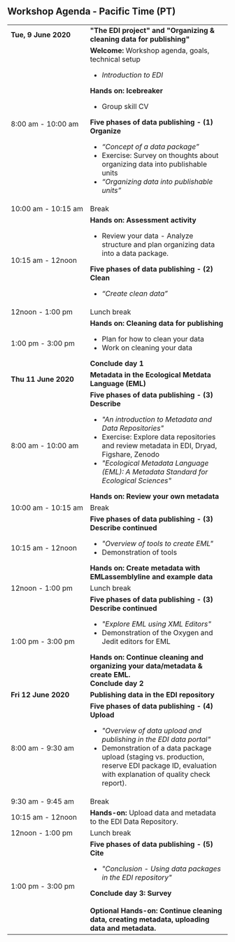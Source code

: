 ## Workshop Agenda - Pacific Time (PT)

<table>
  <tr>
    <td nowrap><strong>Tue, 9 June 2020</strong></td>
       <td><strong>"The EDI project" and "Organizing & cleaning data for publishing"</strong></td>
</tr><tr>
    <td nowrap>8:00 am - 10:00 am</td>
    <td><strong>Welcome: </strong> Workshop agenda, goals, technical setup<br><ul>
      <li><i>Introduction to EDI</i></li></ul>
      <strong>Hands on: Icebreaker</strong><ul>
            <li>Group skill CV</li></ul>
       <strong>Five phases of data publishing - (1) Organize</strong><br><ul>
         <li><i>“Concept of a data package”</i></li>
      <li>Exercise: Survey on thoughts about organizing data into publishable units</li>
        <li><i>“Organizing data into publishable units”</i></li></ul>
   </td>
</tr><tr>
    <td nowrap>10:00 am - 10:15 am</td><td>Break</td>
</tr><tr>
    <td nowrap>10:15 am - 12noon</td>
    <td><strong>Hands on: Assessment activity</strong><br><ul>
      <li>Review your data - Analyze structure and plan organizing data into a data package.</li></ul>
      <strong>Five phases of data publishing - (2) Clean</strong><br><ul>
         <li><i>“Create clean data”</i></li>
   </td>
</tr><tr>
    <td nowrap>12noon - 1:00 pm</td><td>Lunch break</td>
</tr><tr>
    <td nowrap>1:00 pm - 3:00 pm</td>
    <td><strong>Hands on: Cleaning data for publishing</strong><br><ul>
      <li>Plan for how to clean your data</li>
      <li>Work on cleaning your data</li></ul>
      <strong>Conclude day 1</strong>
      </td>
</tr><tr>
    <td nowrap><strong>Thu 11 June 2020</strong></td><td><strong>Metadata in the Ecological Metdata Language (EML)</strong></td>
</tr><tr>
    <td nowrap>8:00 am - 10:00 am</td>
   <td><strong>Five phases of data publishing - (3) Describe</strong><br><ul>
      <li><i>"An introduction to Metadata and Data Repositories"</i></li>
      <li>Exercise: Explore data repositories and review metadata in EDI, Dryad, Figshare, Zenodo</li>
      <li><i>"Ecological Metadata Language (EML): A Metadata Standard for Ecological Sciences"</i></li></ul>
      <strong>Hands on: Review your own metadata</strong>
  </td>
      <tr>
    <td nowrap>10:00 am - 10:15 am</td><td>Break</td>
</tr><tr>
    <td nowrap>10:15 am - 12noon</td>
   <td><strong>Five phases of data publishing - (3) Describe continued</strong><br><ul>
      <li><i>"Overview of tools to create EML"</i></li>
      <li>Demonstration of tools</li></ul>
      <strong>Hands on: Create metadata with EMLassemblyline and example data</strong></td>
</tr><tr>
    <td nowrap>12noon - 1:00 pm</td><td>Lunch break</td>
</tr><tr>
    <td nowrap>1:00 pm - 3:00 pm</td>
    <td><strong>Five phases of data publishing - (3) Describe continued</strong><br><ul>
       <li><i>"Explore EML using XML Editors"</i></li>
       <li>Demonstration of the Oxygen and Jedit editors for EML</li></ul>
      <strong>Hands on: Continue cleaning and organizing your data/metadata & create EML.</strong><br>
      <strong>Conclude day 2</strong></td>
</tr><tr>
 <td><strong>Fri 12 June 2020</strong></td><td><strong> Publishing data in the EDI repository</strong></td>
</tr><tr>
    <td nowrap>8:00 am - 9:30 am</td>
    <td><strong>Five phases of data publishing - (4) Upload</strong><br><ul>
    <li><i>"Overview of data upload and publishing in the EDI data portal"</i></li>
      <li>Demonstration of a data package upload (staging vs. production, reserve EDI package ID, evaluation with explanation of quality check report).</li>
</tr><tr>
    <td nowrap>9:30 am - 9:45 am</td><td>Break</td>
</tr><tr>
    <td nowrap>10:15 am - 12noon</td>
    <td><strong>Hands-on:</strong> Upload data and metadata to the EDI Data Repository.</td>
 <tr>
    <td nowrap>12noon - 1:00 pm</td><td>Lunch break</td>
</tr><tr>
    <td nowrap>1:00 pm - 3:00 pm</td>
      <td><strong>Five phases of data publishing - (5) Cite</strong><br><ul>
        <li><i>"Conclusion - Using data packages in the EDI repository"</i></li></ul>
        <strong>Conclude day 3: Survey</strong><br><br>
       <strong>Optional Hands-on: Continue cleaning data, creating metadata, uploading data and metadata.</strong>
     </td>
 </tr>
</table>

